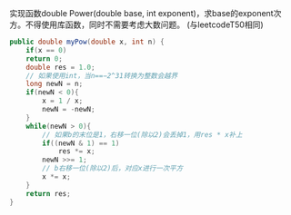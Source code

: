 实现函数double Power(double base, int exponent)，求base的exponent次方。不得使用库函数，同时不需要考虑大数问题。
(与leetcodeT50相同)

```Java
public double myPow(double x, int n) {
    if(x == 0)
    return 0;
    double res = 1.0;
    // 如果使用int，当n==−2^31转换为整数会越界
    long newN = n;
    if(newN < 0){
        x = 1 / x;
        newN = -newN;
    }
    while(newN > 0){
        // 如果b的末位是1，右移一位(除以2)会丢掉1，用res * x补上
        if((newN & 1) == 1)
            res *= x;
        newN >>= 1;
        // b右移一位(除以2)后，对应x进行一次平方
        x *= x;
    }
    return res;
}
```
